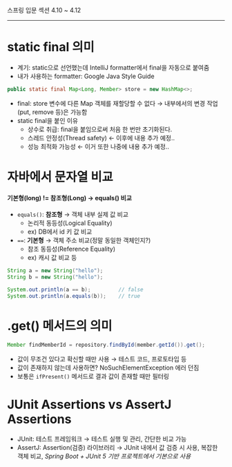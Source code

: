 스프링 입문 섹션 4.10 ~ 4.12

---
# static final 의미

- 계기: static으로 선언했는데 IntelliJ formatter에서 final을 자동으로 붙여줌
- 내가 사용하는 formatter: Google Java Style Guide
```java
public static final Map<Long, Member> store = new HashMap<>; 
```
- final: store 변수에 다른 Map 객체를 재할당할 수 없다 → 내부에서의 변경 작업(put, remove 등)은 가능함
- static final을 붙인 이유
	- 상수로 취급: final을 붙임으로써 처음 한 번만 초기화된다.
	- 스레드 안정성(Thread safety) ← 이후에 내용 추가 예정..
	- 성능 최적화 가능성 ← 이거 또한 나중에 내용 추가 예정..


# 자바에서 문자열 비교
#### 기본형(long) != 참조형(Long) → equals() 비교
- `equals()`: **참조형** → 객체 내부 실제 값 비교
	- 논리적 동등성(Logical Equality)
	- ex) DB에서 id 키 값 비교 
- `==`: **기본형** → 객체 주소 비교(정말 동일한 객체인지?)
	- 참조 동등성(Reference Equality)
	- ex) 캐시 값 비교 등
```java
String a = new String("hello");
String b = new String("hello");

System.out.println(a == b);         // false
System.out.println(a.equals(b));    // true
```
# .get() 메서드의 의미

```java
Member findMemberId = repository.findById(member.getId()).get();
```
- 값이 무조건 있다고 확신할 때만 사용 → 테스트 코드, 프로토타입 등
- 값이 존재하지 않는데 사용하면? NoSuchElementException 에러 던짐
- 보통은 `ifPresent()` 메서드로 결과 값이 존재할 때만 필터링

# JUnit Assertions vs AssertJ Assertions

- JUnit: 테스트 프레임워크 → 테스트 실행 및 관리, 간단한 비교 가능
- AssertJ: Assertion(검증) 라이브러리 → JUnit 내에서 값 검증 시 사용, 복잡한 객체 비교, *Spring Boot + JUnit 5 기반 프로젝트에서 기본으로 사용*